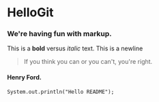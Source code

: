 # HelloGit
### We're having fun with markup.

This is a **bold** versus _italic_ text.
This is a newline

>If you think you can or you can't, you're right. 
#### Henry Ford.

```
System.out.println("Hello README");
```

